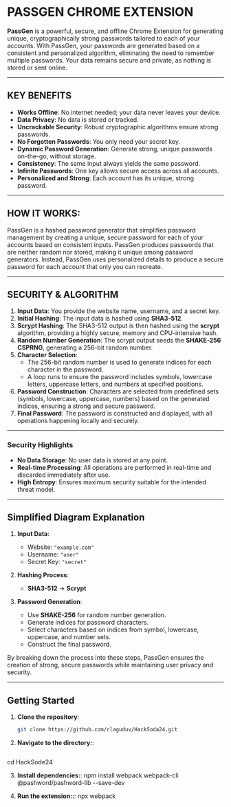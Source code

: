 # PASSGEN CHROME EXTENSION

**PassGen** is a powerful, secure, and offline Chrome Extension for generating unique, cryptographically strong passwords tailored to each of your accounts. With PassGen, your passwords are generated based on a consistent and personalized algorithm, eliminating the need to remember multiple passwords. Your data remains secure and private, as nothing is stored or sent online.

---

## KEY BENEFITS

- **Works Offline**: No internet needed; your data never leaves your device.
- **Data Privacy**: No data is stored or tracked.
- **Uncrackable Security**: Robust cryptographic algorithms ensure strong passwords.
- **No Forgotten Passwords**: You only need your secret key.
- **Dynamic Password Generation**: Generate strong, unique passwords on-the-go, without storage.
- **Consistency**: The same input always yields the same password.
- **Infinite Passwords**: One key allows secure access across all accounts.
- **Personalized and Strong**: Each account has its unique, strong password.

---

## HOW IT WORKS:

PassGen is a hashed password generator that simplifies password management by creating a unique, secure password for each of your accounts based on consistent inputs. PassGen produces passwords that are neither random nor stored, making it unique among password generators. Instead, PassGen uses personalized details to produce a secure password for each account that only you can recreate.

---

## SECURITY & ALGORITHM

1. **Input Data**: You provide the website name, username, and a secret key.
2. **Initial Hashing**: The input data is hashed using **SHA3-512**.
3. **Scrypt Hashing**: The SHA3-512 output is then hashed using the **scrypt** algorithm, providing a highly secure, memory and CPU-intensive hash.
4. **Random Number Generation**: The scrypt output seeds the **SHAKE-256 CSPRNG**, generating a 256-bit random number.
5. **Character Selection**:
    - The 256-bit random number is used to generate indices for each character in the password.
    - A loop runs to ensure the password includes symbols, lowercase letters, uppercase letters, and numbers at specified positions.
6. **Password Construction**: Characters are selected from predefined sets (symbols, lowercase, uppercase, numbers) based on the generated indices, ensuring a strong and secure password.
7. **Final Password**: The password is constructed and displayed, with all operations happening locally and securely.

---

### Security Highlights

- **No Data Storage**: No user data is stored at any point.
- **Real-time Processing**: All operations are performed in real-time and discarded immediately after use.
- **High Entropy**: Ensures maximum security suitable for the intended threat model.

---

## Simplified Diagram Explanation

1. **Input Data**:
    - Website: `"example.com"`
    - Username: `"user"`
    - Secret Key: `"secret"`

2. **Hashing Process**:
    - **SHA3-512** -> **Scrypt**

3. **Password Generation**:
    - Use **SHAKE-256** for random number generation.
    - Generate indices for password characters.
    - Select characters based on indices from symbol, lowercase, uppercase, and number sets.
    - Construct the final password.

By breaking down the process into these steps, PassGen ensures the creation of strong, secure passwords while maintaining user privacy and security.

---

## Getting Started

1. **Clone the repository**:
   ```bash
   git clone https://github.com/claguduv/HackSoda24.git

2. **Navigate to the directory:**:
   ```bash
cd HackSode24

3. **Install dependencies:**:
npm install webpack webpack-cli @pashword/pashword-lib --save-dev

4. **Run the extension::**:
npx webpack

